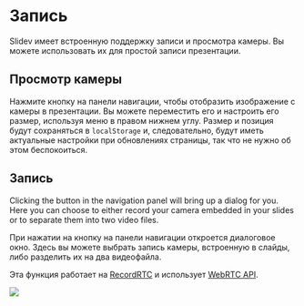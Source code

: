 # Запись

Slidev имеет встроенную поддержку записи и просмотра камеры. Вы можете использовать их для простой записи презентации.

## Просмотр камеры

Нажмите кнопку <carbon-user-avatar class="inline-icon-btn"/> на панели навигации, чтобы отобразить изображение с камеры в презентации. Вы можете переместить его и настроить его размер, используя меню в правом нижнем углу. Размер и позиция будут сохраняться в `localStorage` и, следовательно, будут иметь актуальные настройки при обновлениях страницы, так что не нужно об этом беспокоиться.

<TheTweet id="1395006771027120133" />

## Запись

Clicking the <carbon-video class="inline-icon-btn"/> button in the navigation panel will bring up a dialog for you. Here you can choose to either record your camera embedded in your slides or to separate them into two video files.

При нажатии на кнопку <carbon-video class="inline-icon-btn"/> на панели навигации откроется диалоговое окно. Здесь вы можете выбрать запись камеры, встроенную в слайды, либо разделить их на два видеофайла.

Эта функция работает на [RecordRTC](https://github.com/muaz-khan/RecordRTC) и использует [WebRTC API](https://webrtc.org/).

![](/screenshots/recording.png)
